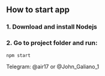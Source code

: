 ## How to start app

### 1. Download and install Nodejs

### 2. Go to project folder and run:
`npm start`

Telegram: @air17 or @John_Galiano_1